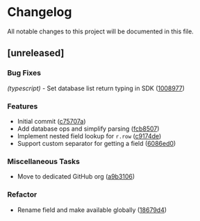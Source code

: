 # Changelog

All notable changes to this project will be documented in this file.

## [unreleased]

### Bug Fixes

*(typescript)* - Set database list return typing in SDK ([1008977](https://github.com/rulodb/rulodb/commit/10089771da413d7c33f5856221440f762adb2522))

### Features

- Initial commit ([c75707a](https://github.com/rulodb/rulodb/commit/c75707a5a69729ad8714d88b7df2862041fd0208))
- Add database ops and simplify parsing ([fcb8507](https://github.com/rulodb/rulodb/commit/fcb8507ca35afc5955a7e567e3866e4fc38a7e66))
- Implement nested field lookup for `r.row` ([c9174de](https://github.com/rulodb/rulodb/commit/c9174def8e38401347b8ded1332ebb3d165a8162))
- Support custom separator for getting a field ([6086ed0](https://github.com/rulodb/rulodb/commit/6086ed0cf6dd65c9e18e5583628c8ad9bc2895d3))

### Miscellaneous Tasks

- Move to dedicated GitHub org ([a9b3106](https://github.com/rulodb/rulodb/commit/a9b31062787dad92aeb74f137ae1accea9b734a2))

### Refactor

- Rename field and make available globally ([18679d4](https://github.com/rulodb/rulodb/commit/18679d48bef9567c45aaa896b8f31467f5d3b6e6))



